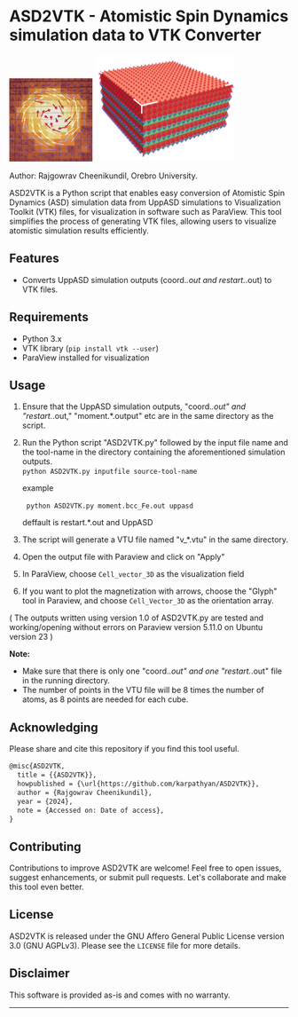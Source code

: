 
# ASD2VTK - Atomistic Spin Dynamics simulation data to VTK Converter
<img src="./images/Logo.png" alt="Logo" width="150" height="150"> <img src="./images/ExB_setup-AFM_coupled.png" alt="nice_image" width="253" height="192">


Author: Rajgowrav Cheenikundil, Orebro University.




ASD2VTK is a Python script that enables easy conversion of Atomistic Spin Dynamics (ASD) simulation data from UppASD simulations to Visualization Toolkit (VTK) files, for visualization in software such as ParaView. This tool simplifies the process of generating VTK files, allowing users to visualize atomistic simulation results efficiently.

## Features
- Converts UppASD simulation outputs (coord.*.out and restart.*.out) to VTK files.



## Requirements
- Python 3.x
- VTK library (`pip install vtk --user`)
- ParaView installed for visualization 

## Usage
1. Ensure that the UppASD simulation outputs, "coord.*.out" and "restart.*.out," "moment.*.output" etc are in the same directory as the script.
2. Run the Python script "ASD2VTK.py" followed by the input file name and the tool-name in the directory containing the aforementioned simulation outputs.               
   ```python ASD2VTK.py inputfile source-tool-name```

   example
   
   ``` python ASD2VTK.py moment.bcc_Fe.out uppasd```
   
   deffault is restart.*.out and UppASD
4. The script will generate a VTU file named "v_*.vtu" in the same directory.
5. Open the output file with Paraview and click on "Apply"
6. In ParaView, choose `Cell_vector_3D` as the visualization field
7. If you want to plot the magnetization with arrows, choose the "Glyph" tool in Paraview, and choose `Cell_Vector_3D` as the orientation array.

( The outputs written using version 1.0 of  ASD2VTK.py are tested and working/opening without errors on Paraview version 5.11.0 on Ubuntu  version 23  )

**Note:**
- Make sure that there is only one "coord.*.out" and one "restart.*.out" file in the running directory.
- The number of points in the VTU file will be 8 times the number of atoms, as 8 points are needed for each cube.


## Acknowledging
Please share and cite this repository if you find this tool useful.

```
@misc{ASD2VTK,
  title = {{ASD2VTK}},
  howpublished = {\url{https://github.com/karpathyan/ASD2VTK}},
  author = {Rajgowrav Cheenikundil},
  year = {2024},
  note = {Accessed on: Date of access},
}
```

## Contributing
Contributions to improve ASD2VTK are welcome! Feel free to open issues, suggest enhancements, or submit pull requests. Let's collaborate and make this tool even better.

## License
ASD2VTK is released under the GNU Affero General Public License version 3.0 (GNU AGPLv3). Please see the `LICENSE` file for more details.



## Disclaimer
This software is provided as-is and comes with no warranty. 

---
